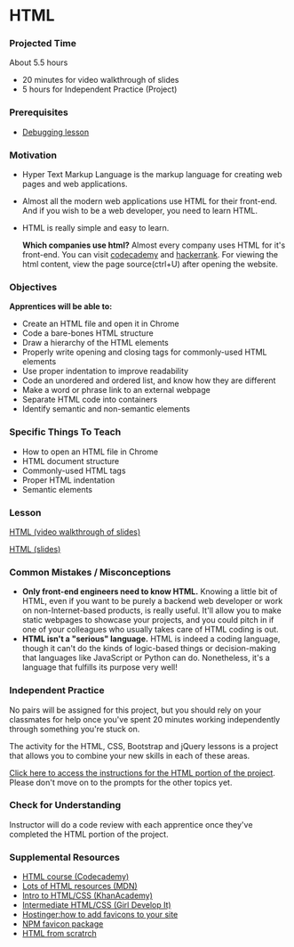 # HTML

### Projected Time

About 5.5 hours
- 20 minutes for video walkthrough of slides
- 5 hours for Independent Practice (Project)

### Prerequisites
- [Debugging lesson](/debugging/debugging.md)

### Motivation

- Hyper Text Markup Language is the markup language for creating web pages and web applications.
- Almost all the modern web applications use HTML for their front-end. And if you wish to be a web developer, you need to learn HTML.
- HTML is really simple and easy to learn.

  **Which companies use html?** Almost every company uses HTML for it's front-end. You can visit [codecademy](http://www.codeacademy.com) and [hackerrank](http://www.hackerrank.com).
  For viewing the html content, view the page source(ctrl+U) after opening the website.

### Objectives

**Apprentices will be able to:** 
- Create an HTML file and open it in Chrome
- Code a bare-bones HTML structure
- Draw a hierarchy of the HTML elements
- Properly write opening and closing tags for commonly-used HTML elements
- Use proper indentation to improve readability
- Code an unordered and ordered list, and know how they are different
- Make a word or phrase link to an external webpage
- Separate HTML code into containers
- Identify semantic and non-semantic elements

### Specific Things To Teach

- How to open an HTML file in Chrome
- HTML document structure
- Commonly-used HTML tags
- Proper HTML indentation
- Semantic elements

### Lesson

[HTML (video walkthrough of slides)](https://drive.google.com/open?id=1FO4AdWgYUTIuX03T0ZSmSXKTDadoZopT)

[HTML (slides)](https://docs.google.com/presentation/d/1FyV-I_lVkT6KH47VHjFpDNkk-m5ABz2wLyzk4MOcx50/edit?usp=sharing)


### Common Mistakes / Misconceptions

- **Only front-end engineers need to know HTML.** Knowing a little bit of HTML, even if you want to be purely a backend web developer or work on non-Internet-based products, is really useful. It'll allow you to make static webpages to showcase your projects, and you could pitch in if one of your colleagues who usually takes care of HTML coding is out.
- **HTML isn't a "serious" language.** HTML is indeed a coding language, though it can't do the kinds of logic-based things or decision-making that languages like JavaScript or Python can do. Nonetheless, it's a language that fulfills its purpose very well!


### Independent Practice

No pairs will be assigned for this project, but you should rely on your classmates for help once you've spent 20 minutes working independently through something you're stuck on.

The activity for the HTML, CSS, Bootstrap and jQuery lessons is a project that allows you to combine your new skills in each of these areas.

[Click here to access the instructions for the HTML portion of the project](https://github.com/Techtonica/curriculum/blob/master/projects/recipe-page/phase-1-html-prompt.md). Please don't move on to the prompts for the other topics yet.

### Check for Understanding

Instructor will do a code review with each apprentice once they've completed the HTML portion of the project.

### Supplemental Resources

- [HTML course (Codecademy)](https://www.codecademy.com/courses/learn-html-elements/lessons/intro-to-html/exercises/intro?action=lesson_resume&course_redirect=learn-html)
- [Lots of HTML resources (MDN)](https://developer.mozilla.org/en-US/docs/Web/HTML)
- [Intro to HTML/CSS (KhanAcademy)](https://www.khanacademy.org/computing/computer-programming/html-css)
- [Intermediate HTML/CSS (Girl Develop It)](https://www.girldevelopit.com/materials/inter-html)
- [Hostinger:how to add favicons to your site](https://www.hostinger.in/tutorials/how-to-add-favicon-to-website)
- [NPM favicon package](https://www.npmjs.com/package/favicons)
- [HTML from scratrch](https://www.freecodecamp.org)
